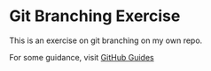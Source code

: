 # Git Branching Exercise

This is an exercise on git branching on my own repo.

For some guidance, visit [GitHub Guides](http://guides.github.com)
